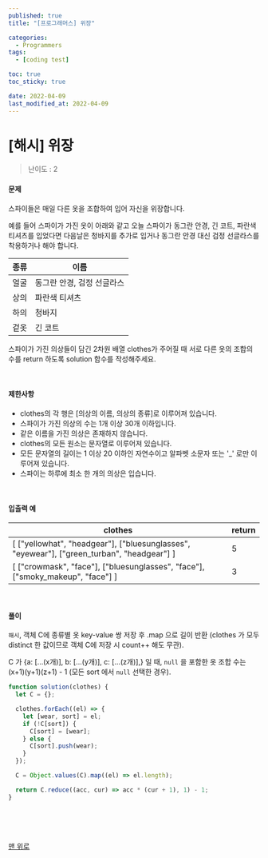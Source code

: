 ```yaml
---
published: true
title: "[프로그래머스] 위장"

categories:
  - Programmers
tags:
  - [coding test]

toc: true
toc_sticky: true

date: 2022-04-09
last_modified_at: 2022-04-09
---
```


# [해시] 위장

> 난이도 : 2

#### 문제

스파이들은 매일 다른 옷을 조합하여 입어 자신을 위장합니다.

예를 들어 스파이가 가진 옷이 아래와 같고 오늘 스파이가 동그란 안경, 긴 코트, 파란색 티셔츠를 입었다면 다음날은 청바지를 추가로 입거나 동그란 안경 대신 검정 선글라스를 착용하거나 해야 합니다.

| 종류 | 이름                       |
| ---- | -------------------------- |
| 얼굴 | 동그란 안경, 검정 선글라스 |
| 상의 | 파란색 티셔츠              |
| 하의 | 청바지                     |
| 겉옷 | 긴 코트                    |

스파이가 가진 의상들이 담긴 2차원 배열 clothes가 주어질 때 서로 다른 옷의 조합의 수를 return 하도록 solution 함수를 작성해주세요.

<br>

#### 제한사항

- clothes의 각 행은 [의상의 이름, 의상의 종류]로 이루어져 있습니다.
- 스파이가 가진 의상의 수는 1개 이상 30개 이하입니다.
- 같은 이름을 가진 의상은 존재하지 않습니다.
- clothes의 모든 원소는 문자열로 이루어져 있습니다.
- 모든 문자열의 길이는 1 이상 20 이하인 자연수이고 알파벳 소문자 또는 '\_' 로만 이루어져 있습니다.
- 스파이는 하루에 최소 한 개의 의상은 입습니다.

<br>

#### 입출력 예

| clothes                                                                                    | return |
| ------------------------------------------------------------------------------------------ | ------ |
| [ ["yellowhat", "headgear"], ["bluesunglasses", "eyewear"], ["green_turban", "headgear"] ] | 5      |
| [ ["crowmask", "face"], ["bluesunglasses", "face"], ["smoky_makeup", "face"] ]             | 3      |

<br>

#### 풀이

`해시`, 객체 C에 종류별 옷 key-value 쌍 저장 후 .map 으로 길이 반환 (clothes 가 모두 distinct 한 값이므로 객체 C에 저장 시 count++ 해도 무관).

C 가 {a: [...(x개)], b: [...(y개)], c: [...(z개)],} 일 때, `null` 을 포함한 옷 조합 수는 (x+1)(y+1)(z+1) - 1 (모든 sort 에서 `null` 선택한 경우).

```js
function solution(clothes) {
  let C = {};

  clothes.forEach((el) => {
    let [wear, sort] = el;
    if (!C[sort]) {
      C[sort] = [wear];
    } else {
      C[sort].push(wear);
    }
  });

  C = Object.values(C).map((el) => el.length);

  return C.reduce((acc, cur) => acc * (cur + 1), 1) - 1;
}
```

<br>
<br>
<br>

[맨 위로](#)
